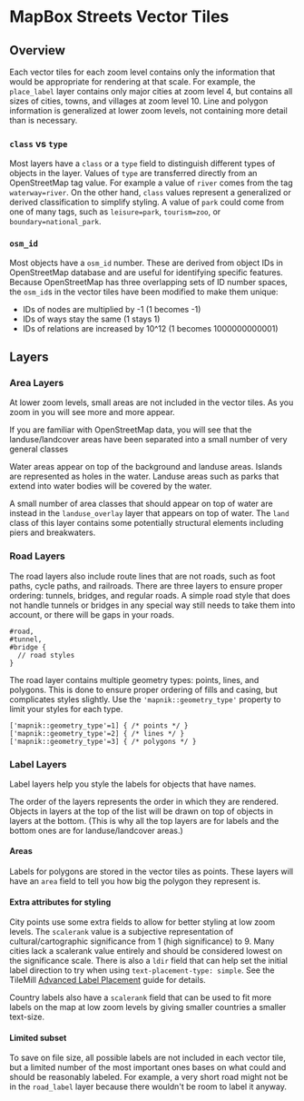 MapBox Streets Vector Tiles
===========================

Overview
--------

Each vector tiles for each zoom level contains only the information that would be appropriate for rendering at that scale. For example, the `place_label` layer contains only major cities at zoom level 4, but contains all sizes of cities, towns, and villages at zoom level 10. Line and polygon information is generalized at lower zoom levels, not containing more detail than is necessary.

### `class` vs `type`

Most layers have a `class` or a `type` field to distinguish different types of objects in the layer. Values of `type` are transferred directly from an OpenStreetMap tag value. For example a value of `river` comes from the tag `waterway=river`. On the other hand, `class` values represent a generalized or derived classification to simplify styling. A value of `park` could come from one of many tags, such as `leisure=park`, `tourism=zoo`, or `boundary=national_park`.

### `osm_id`

Most objects have a `osm_id` number. These are derived from object IDs in OpenStreetMap database and are useful for identifying specific features. Because OpenStreetMap has three overlapping sets of ID number spaces, the `osm_id`s in the vector tiles have been modified to make them unique:

<!-- V2 -->
- IDs of nodes are multiplied by -1 (1 becomes -1)
- IDs of ways stay the same (1 stays 1)
- IDs of relations are increased by 10^12 (1 becomes 1000000000001)

<!-- V3, coming soon
- IDs of nodes are multiplied by -1 (1 becomes -1)
- IDs of ways that are lines stay the same (1 stays 1)
- IDs of ways that are polygons are increased by 10^12 (1 becomes 1000000000001)
- IDs of relations that are lines are increased by 2\*10^12  (1 becomes 2000000000001)
- IDs of relations that are polygons are increased by 3\*10^12 (1 becomes 3000000000001)
-->


Layers
------

### Area Layers

At lower zoom levels, small areas are not included in the vector tiles. As you zoom in you will see more and more appear.

If you are familiar with OpenStreetMap data, you will see that the landuse/landcover areas have been separated into a small number of very general classes

Water areas appear on top of the background and landuse areas. Islands are represented as holes in the water. Landuse areas such as parks that extend into water bodies will be covered by the water.

A small number of area classes that should appear on top of water are instead in the `landuse_overlay` layer that appears on top of water. The `land` class of this layer contains some potentially structural elements including piers and breakwaters.


### Road Layers

The road layers also include route lines that are not roads, such as foot paths, cycle paths, and railroads. There are three layers to ensure proper ordering: tunnels, bridges, and regular roads. A simple road style that does not handle tunnels or bridges in any special way still needs to take them into account, or there will be gaps in your roads.

    #road,
    #tunnel,
    #bridge {
      // road styles
    }

The road layer contains multiple geometry types: points, lines, and polygons. This is done to ensure proper ordering of fills and casing, but complicates styles slightly. Use the `'mapnik::geometry_type'` property to limit your styles for each type.

    ['mapnik::geometry_type'=1] { /* points */ }
    ['mapnik::geometry_type'=2] { /* lines */ }
    ['mapnik::geometry_type'=3] { /* polygons */ }


### Label Layers

Label layers help you style the labels for objects that have names.

The order of the layers represents the order in which they are rendered. Objects in layers at the top of the list will be drawn on top of objects in layers at the bottom. (This is why all the top layers are for labels and the bottom ones are for landuse/landcover areas.)

#### Areas

Labels for polygons are stored in the vector tiles as points. These layers will have an `area` field to tell you how big the polygon they represent is.

#### Extra attributes for styling

City points use some extra fields to allow for better styling at low zoom levels. The `scalerank` value is a subjective representation of cultural/cartographic significance from 1 (high significance) to 9. Many cities lack a scalerank value entirely and should be considered lowest on the significance scale. There is also a `ldir` field that can help set the initial label direction to try when using `text-placement-type: simple`. See the TileMill [Advanced Label Placement][1] guide for details.

[1]: http://mapbox.com/tilemill/docs/guides/labels-advanced/

Country labels also have a `scalerank` field that can be used to fit more labels on the map at low zoom levels by giving smaller countries a smaller text-size.

#### Limited subset

To save on file size, all possible labels are not included in each vector tile, but a limited number of the most important ones bases on what could and should be reasonably labeled. For example, a very short road might not be in the `road_label` layer because there wouldn't be room to label it anyway.

